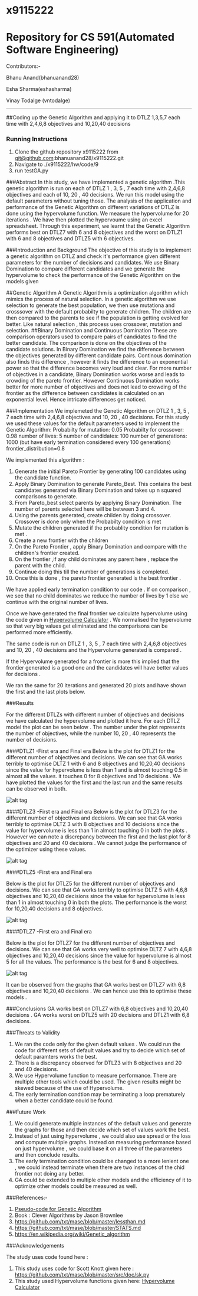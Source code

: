 # x9115222

# Repository for CS 591(Automated Software Engineering)

Contributors:-

  Bhanu Anand(bhanuanand28)
  
  Esha Sharma(eshasharma)
  
  Vinay Todalge (vntodalge)

_____________________________________________________________________________________________________________________________

##Coding up the Genetic Algorithm and applying it to  DTLZ 1,3,5,7 each time with 2,4,6,8 objectives and 10,20,40 decisions

### Running Instructions 
  1. Clone the github repository x9115222 from git@github.com:bhanuanand28/x9115222.git
  2. Navigate to ./x9115222/hw/code/9 
  3. run testGA.py
 
###Abstract
In this study, we have implemented a genetic algorithm .This genetic algorithm is run on each of DTLZ 1 , 3, 5 , 7 each time with
2,4,6,8 objectives and each of 10, 20 , 40 decisions. We run this model using the default parameters without tuning those. The analysis
of the application and performance of the Genetic Algorithm on different variations of DTLZ is done using the hypervolume function. 
We measure the hypervolume for 20 iterations . We have then plotted the hypervoume using an excel spreadsheet. Through this experiment, 
we learnt that the Genetic Algorithm performs best on  DTLZ7 with 6 and 8 objectives and the worst on DTLZ1 with 6 and 8 objectives 
and DTLZ5 with 6 objectives.

###Introduction and Background
The objective of this study is to implement a genetic algorithm on DTLZ and check it's performance given different parameters for 
the number of decisions and candidates. We use Binary Domination to compare different candidates and we generate the hypervolume 
to check the performance of the Genetic Algorithm on the models given 

##Genetic Algorithm
A Genetic Algorithm is a optimization algorithm which mimics the process of natural selection. In a genetic algorithm we use selection 
to generate the best population, we then use mutationa and crosssover with the default probabilty to generate children. The children
are then compared to the parents to see if the population is getting evolved for better. Like natural selection , this process uses
crossover, mutation and selection. 
##Binary Domination and Continuous Domination 
These are comparison operators used to compare pairs of candidates to find the better candidate. The comparison is done on the
objectives of the candidate solutions. In Binary Domination we find the difference between the objectives generated by different 
candidate pairs. Continous domination also finds this difference , however it finds the difference to an exponential power so that 
the difference becomes very loud and clear. For more number of objectives in a candidate, Binary Domination works worse and leads
to crowding of the pareto frontier. However Continuous Domination works better for more number of objectives and does not lead to
crowding of the frontier as the difference between candidates is calculated on an exponential level. Hence intricate differences get 
noticed.

###Implementation 
We implemeted the Genetic Algorithm on DTLZ 1 , 3, 5 , 7 each time with 2,4,6,8 objectives and 10, 20 , 40 decisions. For this study 
we used these values for the default parameters used to implement the Genetic Algorithm: 
Probabilty for mutation: 0.05
Probabilty for crossover: 0.98 
number of lives: 5
number of candidates: 100
number of generations: 1000 (but have early termination considered every 100 generations)
frontier_distribution=0.8

We implemented this algorithm : 
  1. Generate the initial Pareto Frontier by generating 100 candidates using the candidate function.
  2. Apply Binary Domination to generate Pareto_Best. This contains the best candidates generated via Binary Domination  and takes up
     n squared comparisons to generate.
  3. From Pareto_best select parents by applying Binary Domination. The number of parents selected here will be between 3 and 4.
  4. Using the parents generated, create childen by doing crossover. Crossover is done only when the Probabilty condition is met
  5. Mutate the children generated if the probablity condition for mutation is met . 
  6. Create a new frontier with the children 
  7. On the Pareto Frontier , apply Binary Domination and compare with the children's frontier created. 
  8. On the frontier ,if any child dominates any parent here , replace the parent with the child.
  9. Continue doing this till the number of generations is completed. 
  10. Once this is done , the pareto frontier generated is the best frontier . 
  
We have applied early termination condition to our code . If on comparison , we see that no child dominates we reduce the number of
lives by 1 else we continue with the original number of lives.

Once we have generated the final frontier we calculate hypervolume using the code given in 
[Hypervolume Calculator](https://github.com/ai-se/storm/tree/master/PerformanceMetrics) . 
We normalised the hypervolume so that very big values get eliminated and the comparisons can be performed more efficiently.
  
The same code is run on  DTLZ 1 , 3, 5 , 7 each time with 2,4,6,8 objectives and 10, 20 , 40 decisions and the Hypervolume 
generated is compared . 

If the Hypervolume generated for a frontier is more this implied that the frontier generated is a good one and the candidates will
have better values for decisions .

We ran the same for 20 iterations and generated 20 plots and have shown the first and the last plots below.

###Results

For the different DTLZs with different number of objectives and decisions we have calculated the hypervolume and plotted it here.
For each DTLZ model the plot can be seen below . The number under the plot represents the number of objectives, while the 
number 10, 20 , 40 represents the number of decisions. 

####DTLZ1 -First era and Final era
Below is the plot for DTLZ1 for the different number of objectives and decisions. We can see that GA works terribly to optimise 
DLTZ 1 with 6 and 8 objectives and 10,20,40 decisions since the value for hypervolume is less than 1 and is almost touching 
0.5 in almost all the values. it touches 0 for 8 objectives and 10 decisions . We have plotted the values for the first and the 
last run and the same results can be observed in both. 

![alt tag](https://github.com/bhanuanand28/x9115222/blob/master/hw/code/9/ScreenShots/DTLZ1.jpg)

####DTLZ3 -First era and Final era
Below is the plot for DTLZ3 for the different number of objectives and decisions. We can see that GA works terribly to optimise 
DLTZ 3 with 8 objectives and 10 decisions since the value for hypervolume is less than 1 in almost touching 0 in both the plots . 
However we can note a discrepancy between the first and the last plot for 8 objectives and 20 and 40 decisions . We cannot judge 
the performance of the optimizer using these values.

![alt tag](https://github.com/bhanuanand28/x9115222/blob/master/hw/code/9/ScreenShots/DTLZ3.jpg)

####DTLZ5 -First era and Final era

Below is the plot for DTLZ5 for the different number of objectives and decisions. We can see that GA works terribly to optimise 
DLTZ 5 with 4,6,8 objectives and 10,20,40 decisions since the value for hypervolume is less than 1 in almost touching 0 in both
the plots. The performance is the worst for 10,20,40 decisions and 8 objectives.

![alt tag](https://github.com/bhanuanand28/x9115222/blob/master/hw/code/9/ScreenShots/DTLZ5.jpg)

####DTLZ7 -First era and Final era

Below is the plot for DTLZ7 for the different number of objectives and decisions. We can see that GA works very well to optimise 
DLTZ 7 with 4,6,8 objectives and 10,20,40 decisions since the value for hypervolume is almost 5 for all the values. The performance
is the best for 6 and 8 objectives.

![alt tag](https://github.com/bhanuanand28/x9115222/blob/master/hw/code/9/ScreenShots/DTLZ7.jpg)

It can be observed from the graphs that GA works best on DTLZ7 with 6,8 objectives and 10,20,40 decisions . We can hence use this
to optimise these models .

###Conclusions
GA works best on DTLZ7 with 6,8 objectives and 10,20,40 decisions . 
GA works worst on DTLZ5 with 20 decisions and DTLZ1 with 6,8 decisions.

###Threats to Validity 
1. We ran the code only for the given default values . We could run the code for different sets of default values and try to 
   decide which set of default paramters works the best. 
2. There is a discrepancy observed for DTLZ3 with 8 objectives and 20 and 40 decisions.
3. We use Hypervolume function to measure performance. There are multiple other tools which could be used. The given results might 
   be skewed because of the use of Hypervolume. 
4. The early termination condtion may be terminating a loop prematurely when a better candidate could be found.

###Future Work 
1. We could generate multiple instances of the default values and generate the graphs for those and then decide which 
   set of values work the best. 
2. Instead of just using hypervolume , we could also use spread or the loss and compute multiple graphs. Instead on measuring 
   performance based on just hypervolume , we could base it on all three of the parameters and then conclude results.
3. The early termination condition could be changed to a more lenient one , we could instead terminate when there are two instances
   of the chid frontier not doing any better. 
4. GA could be extended to multiple other models and the efficiency of it to optimize other models could be measured as well. 

###References:-

 1. [Pseudo-code for Genetic Algorithm](http://www.cleveralgorithms.com/nature-inspired/evolution/genetic_algorithm.html)
 2. Book : Clever Algorithms by Jason Brownlee
 3. https://github.com/txt/mase/blob/master/lessthan.md
 4. https://github.com/txt/mase/blob/master/STATS.md
 5. https://en.wikipedia.org/wiki/Genetic_algorithm


###Acknowledgements

   The study uses code found here :
 1.  This study uses code for Scott Knott given here : https://github.com/txt/mase/blob/master/src/doc/sk.py
 2.  This study used Hypervolume functions given here: 
     [Hypervolume Calculator](https://github.com/ai-se/storm/tree/master/PerformanceMetrics) 

